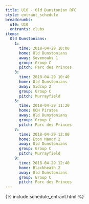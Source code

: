 ```yaml
---
title: U10 - Old Dunstonian RFC
style: entrant_schedule
breadcrumbs:
  u10: U10
  entrants: clubs
items:
  Old Dunstonians:
    1:
      time: 2018-04-29 10:00
      home: Old Dunstonians
      away: Sevenoaks 1
      group: Group C
      pitch: Parc des Princes
    3:
      time: 2018-04-29 10:40
      home: Old Dunstonians
      away: Sidcup 2
      group: Group C
      pitch: Murrayfield
    5:
      time: 2018-04-29 11:20
      home: KCH Pirates
      away: Old Dunstonians
      group: Group C
      pitch: Parc des Princes
    7:
      time: 2018-04-29 12:00
      home: Eton Manor 2
      away: Old Dunstonians
      group: Group C
      pitch: Murrayfield
    9:
      time: 2018-04-29 12:40
      home: Blackheath 2
      away: Old Dunstonians
      group: Group C
      pitch: Parc des Princes
---
```


{% include schedule_entrant.html %}
